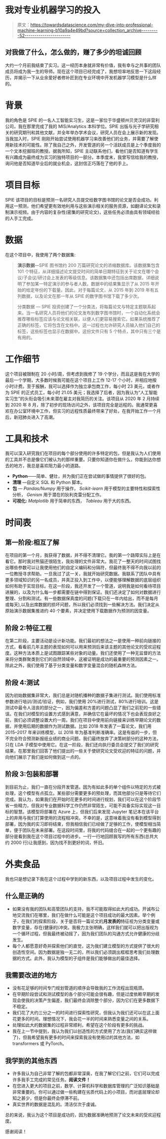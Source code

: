 # 我对专业机器学习的投入

> 原文：<https://towardsdatascience.com/my-dive-into-professional-machine-learning-b10a9a4e49bd?source=collection_archive---------52----------------------->

## 对我做了什么，怎么做的，赚了多少的坦诚回顾

大约一个月前我结束了实习。这一经历本身就非常有价值，我有幸与之共事的团队成员将成为我一生的导师。现在这个项目已经完成了，我想坦率地反思一下这段经历，并揭示一下从业余爱好者修补匠到在专业环境中开发机器学习模型是什么样的。

# 背景

我的角色是 SPIE 的一名人工智能实习生，这是一家位于华盛顿州贝灵汉的非营利公司，我在那里完成了我的 MIS/Analytics 本科学位。SPIE 出版与光子学研究相关的研究期刊和其他文献，并全年举办学术会议，研究人员在会上展示新的发现。当我加入时，SPIE 刚刚开始尝试使用机器学习来改善他们的业务，并需要了解使用新技术的可能性。除了我自己之外，开发管道的另一个活跃成员是上个季度我的一个文本挖掘班的教授。据我所知，SPIE 主动联系他们，看他们是否知道有学生有兴趣成为最终成为实习的独特项目的一部分。本季度末，我曾写信给我的教授，询问他是否知道毕业后的就业机会，这封信正巧落在了他的手上。

# 项目目标

SPIE 该项目的目标是预测一名研究人员提交给数字图书馆的论文是否会成功。利用这一预测，他们希望更有效地利用与这些演示相关的服务资源，如翻译论文和录制演示视频。由于内容的复杂性(密集的研究论文)，这些任务必须由具有领域经验的人手工完成。

# 数据

在这个项目中，我使用了两个数据集:

> **演示数据**—SPIE 图书馆约 200 万篇研究论文的浓缩数据库。该数据集包含 101 个特征，从详细描述论文提交时间的简单日期特征到关于论文在哪个会议/子会议/研讨会上发表的等级信息。该数据集中还包括出席数据，详细说明了参加某一特定演示的参与者人数。数据中的结果集显示了从 2015 年开始的给定年份的下载量。因此，对于每篇论文，从 2015 年到 2019 年有五列数据，以及论文在那一年从 SPIE 的数字图书馆下载了多少次。
> 
> 分类数据 — SPIE 投资创建了一个分类法，将每篇论文与特定主题联系起来。当一名研究人员将他们的论文发布到数字图书馆时，一个自动化系统会推荐哪些标签应该与论文相关联，以便人们更容易搜索它。如果系统推荐了正确的标签，它将包含在文档中。这一过程也允许研究人员输入他们自己的标签，这些标签也显示在数据中。这份文件只有 5 个特点，其中只有三个是有用的。

# 工作细节

这个项目被限制在 20 小时/周，但考虑到我修了 19 个学分，而且这是我在大学的最后一个学期，大多数时候我可能在这个项目上工作 12-17 个小时，并相应地按小时计费。至于报酬，我可以选择作为独立承包商工作，每小时 23 美元，或者作为 SPIE 的正式员工，每小时 21.05 美元；我选择了后者，因为我认为“人工智能实习生”的头衔会吸引未来潜在雇主对我简历的关注。该项目从 2020 年 2 月持续到 2020 年 8 月，除了初步的现场访问之外，该项目完全是远程的。我通常更喜欢在办公室环境中工作，但实习的远程性质最终带来了好处，在我开始工作一个月后，新冠肺炎进入了高潮。

# 工具和技术

我可以深入研究我们在项目的每个部分使用的许多特定的包，但是我认为人们使用的工具并不总是像它们被认为的那样重要。只要你知道你在做什么，你能到达你想去的地方，我总是喜欢阻力最小的道路。

*   **Python**——简单、健壮，并为我们正在尝试做的事情提供了很好的包。
*   **清理** —自定义 SQL 和 Python 脚本。
*   **包** — *Pandas/Numpy* 用于操作， *Scikit-learn* 用于模型的主要特性和探索性分析， *Genism* 用于潜在的狄利克雷分配工作。
*   **可视化:** *Matplotlib* 用于简单的东西， *Tableau* 用于大的东西。

# 时间表

## 第一阶段:相互了解

在项目的第一个月，我获得了数据，并不得不清理它。我的第一个路障实际上是在看它。那时我对熊猫还很陌生，我处理的文件非常大。我花了一整天的时间试图找出哪些参数可以让我使用他们的自定义编码和分隔符，但最终我不得不向我以前的一位教授寻求帮助。一旦我过了这一关，我就开始研究数据。我联系了团队中具有更多领域知识的另一名成员，并真正投入到工作中，以便能够理解数据的底层组织如何有助于实现目标。在这一阶段，我还开发了一个管道，说明我是如何看待项目进展的，以及为什么每一步都需要在链中得到保证。我们还决定了如何对数据进行整理、分割和测试。有一些数据保真度的问题(下载只在一年内给出，而不是每月或每天),以及出席数据的损坏问题，所以我们必须找到一些解决方法。我们决定从原始演示数据集推进约 40 个要素，并决定使用下载数据作为预测的因变量。

## 阶段 2:特征工程

在第二阶段，主要活动是设计新功能。我们最初的想法之一是使用一种前向链接的方式，看看前几年主题的表现如何可以用来预测后来该主题的其他论文的受欢迎程度。这种方法本质上是试图跟踪某些对象的动量。我们还使用了一种无监督的方法来将分类群聚类到它们的自然领域中，这被证明是成功的最重要的预测因素之一。除此之外，我们使用了基于分类变量和数字变量混合的随机森林方法。

## 阶段 4:测试

因为初始数据集非常大，我们总是对随机播种的数据子集进行测试。我们使用标准参数进行培训/测试/验证，例如，我们使用 20%进行测试，80%进行培训。这是测试中最令人沮丧的部分之一，因为偏差和方差的问题凸显了我们之前犯的一些错误。在我们对模型的设置方式感到满意，并确信它在最坏的情况下也会表现良好之前，我们必须调整设置大约一周。我们在项目中使用前向链接来训练早期论文的数据，并使用后期的数据作为测试数据。比如 2018 年发表了一篇论文，我们用 2015–2017 年来训练模型，以 2018 年为基准判断准确率。这是有益的一步，但不完全符合预测新报纸业绩的商业问题。我们最终放弃了决策树部分的这种方法，只在 LDA 子模型中使用它。在这一阶段，我们还向执行委员会提交了我们的研究结果，在那里我们回答了他们提出的一些关于使研究论文受欢迎的特征的问题，并向他们展示了我们是如何做到这一点的。

## 阶段 3:包装和部署

到目前为止，我们一直在分段开发管道。因为有如此多的单个组件以特定的方式被处理，这个模型有点孤立。某些部分需要更多的预处理，而其他部分只是等待它们完成。我认为，如果我们在开始时花更多的时间进行规划，我们可以在这个阶段节省一些精力，但我对专业数据科学工作仍然非常陌生，可能不具备实际实现这一目标的智慧。该模型将部署在 Azure 上，但我们后来发现 Jupyter 笔记本在该平台上的弃用与我们打算使用的流程相冲突。不幸的是，这意味着我没有看到模型得到部署，因为我的实习即将结束，但我相信我们已经做了足够的工作，使模型相当简单，便于团队在未来部署。在这段时间里，将我的代码缝合在一起的一个更有趣的部分是看到我在这个项目过程中的进步。一行一行地回顾我写的所有东西(总共大约 2000 行)让我感到，因为找不到更好的词，怀旧。

# 外卖食品

我也只是想记录下我在这个过程中学到的新东西，以及项目过程中发生的变化。

## 什么是正确的

*   如果没有我的团队和高管团队的支持，我不可能取得如此大的成功。开诚布公地交流我们在哪里，我们在做什么可能是这个项目成功的最大因素。举个例子，在我们的探索阶段，关于是否将一篇论文的**月发表的**特征视为分类变量或数字变量，存在(健康的)冲突。我极力主张明确，这样我们就可以把出版视为一个循环过程，但我最终被动摇了，因为我们团队的沟通方式允许健康的分歧发生。
*   每个人都愿意好奇并探索他们的直觉，这为我们建立模型的方式提供了很大的创造性空间。因为数据是独一无二的，所以我们必须跳出框框思考我们处理数据的方式。此外，我认为模型的子组件是我们能够做出的最佳选择。

## 我需要改进的地方

*   没有花足够的时间专门规划管道的顺序会导致我的工作流程出现瓶颈。
*   在早期阶段尝试和测试模型的各个部分可能会很有趣，但是过度依赖早期的发现会使我的决策产生偏差，我们最终会消除整个部分，因为它们在更多数据下不稳定。
*   我们花了大约三分之一的时间进行探索性研究，但我认为我们还可以在这上面花更多的时间。理想情况下，我会花一半的时间来熟悉变量之间的关系。
*   处理如此大的数据集的过程非常顺利，希望在这个阶段有更多的挑战。
*   我在上一节中提到，我认为我们以创造性的方式使用了方法(我们确实这样做了)，但我希望我有更多的时间来探索我没有使用过的其他方法，如 transformers 或 PyTorch。

## 我学到的其他东西

*   许多我认为自己非常了解的包都非常深奥，在我了解它们之前，它们可以完成许多我手工完成的常见任务。**阅读文件！**
*   在您进入更大的项目之前，数学、计算机科学和数据库管理的广泛知识基础是非常重要的。你可以通过做一些构建在劣质代码上的小项目，而对底层理论却知之甚少，但是你最终会停滞不前。
*   真实世界的数据是混乱的。清洁仅次于虔诚。

总的来说，我认为这个项目是成功的，因为数据准确地预测了论文未来的受欢迎程度。

感谢阅读！